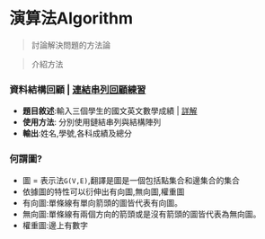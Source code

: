 # 演算法Algorithm
> 討論解決問題的方法論

> 介紹方法

### 資料結構回顧 | [連結串列回顧練習](https://github.com/shawnhuang125/Data_structure/blob/main/dynamic_allocate_and_linked_list.md)
  - **題目敘述**:輸入三個學生的國文英文數學成績 | [詳解](https://github.com/shawnhuang125/algroithm/blob/main/practice1.md)
  - **使用方法**: 分別使用鏈結串列與結構陣列
  - **輸出**:姓名,學號,各科成績及總分

### 何謂圖?
- 圖 = 表示法`G(V,E)`,翻譯是圖是一個包括點集合和邊集合的集合
- 依據圖的特性可以衍伸出有向圖,無向圖,權重圖
- 有向圖:單條線有單向箭頭的圖皆代表有向圖。
- 無向圖:單條線有兩個方向的箭頭或是沒有箭頭的圖皆代表為無向圖。
- 權重圖:邊上有數字

